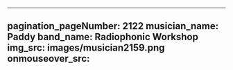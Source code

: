 ------
pagination_pageNumber: 2122
musician_name: Paddy
band_name: Radiophonic Workshop
img_src: images/musician2159.png
onmouseover_src: 
------